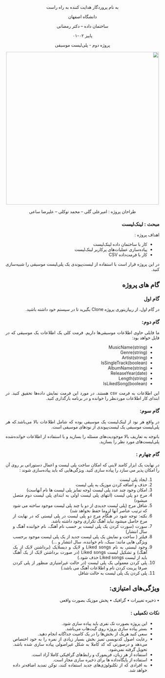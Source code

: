 <div dir='rtl' align="center">
به نام پروردگار هدایت کننده به راه راست

  دانشگاه اصفهان

  ساختمان داده – دکتر رمضانی 

  پاییز ۰۲-۰۱

  پروژه دوم - پلی‌لیست موسیقی 


<img src="https://s25.picofile.com/file/8454207476/Picture3.png"  width="500"/>
  
  طراحان پروژه : امیرعلی گلی – محمد توکلی – علیرضا ساعی
</div>

<div dir='rtl' align="justify">
  
### مبحث : لینک‌لیست 
اهداف پروژه :
+	کار با ساختمان داده لینک‌لیست
+	پیاده‌سازی عملیات‌های پرکاربر لینک‌لیست
+ کار با فرمت‌داده CSV  
  
  
در این پروژه قرار است با استفاده از لیست‌پیوندی یک پلی‌لیست موسیقی را شبیه‌سازی کنید.

## گام های پروژه
### گام اول
در گام اول، از ریپازیتوری پروژه Clone بگیرید تا در سیستم خود داشته باشید.
### گام دوم:
ما فایلی حاوی اطلاعات موسیقی‌ها داریم.
فرمت کلی یک اطلاعات یک موسیقی که در فایل خواهد بود:
+	MusicName(string)
+	Genre(string)
+	Artist(string)
+	IsSingleTrack(boolean)
+	AlbumName(string)
+	ReleaseYear(date)
+	Length(string)
+	IsLikedSong(boolean)

این اطلاعات به فرمت csv هستند. در مورد این فرمت نمایش داده‌ها تحقیق کنید.
در ابتدای کار اطلاعات موردنظر را خوانده و در برنامه بارگذاری کنید.
### گام سوم:
در واقع هر نود از لینک‌لیست یک موسیقی بوده که شامل اطلاعات بالا می‌باشد.که هر پلی‌لیست موسیقی یک لیست‌پیوندی از نودهای موسیقی است.

باتوجه به تعاریف بالا موجودیت‌‌های مسئله را بسازید و با استفاده از اطلاعات خوانده‌شده پلی‌لیست‌های مورد نظر را بسازید.
  
  ### گام چهارم :
  در نهایت یک ابزار کامند لاینی که  امکان ساخت پلی لیست و اعمال دستوراتی بر روی آن را امکان پذیر می سازد را پیاده سازی کنید.
ویژگی‌هایی که باید پیاده‌سازی شوند :
1.	ایجاد پلی لیست
2.	حذف و اضافه کردن موزیک به پلی لیست
3.	امکان وجود چند عدد پلی لیست (وجه تمایز پلی لیست ها نام آنهاست)
4.	مرج دو پلی لیست (انتهای پلی لیست اولی به ابتدای پلی لیست دوم متصل میشود)
5.	شافل مرج (پلی لیست جدیدی از دو یا چند پلی لیست موجود ساخته می شود که ترتیب عناصر آنها لزوما حفظ نخواهد شد)
6.	نکته: توجه شود در هنگام مرج دو پلی لیست در پلی لیستی که در نهایت از مرج حاصل میشود نباید آهنگ تکراری وجود داشته باشد.
7.	سورت (سورت کردن یک پلی لیست بر حسب نام آهنگ، نام خواننده آهنگ و سال انتشار)
8.	فیلتر ( ساخت و نمایش یک پلی لیست جدید از یک پلی لیست موجود برحسب ویژگی هایی مانند: سبک، نام خواننده، سال انتشار و ...)
9.	وجود لیستی به نام Liked songs و لایک و دیسلایک (برداشتن لایک از یک آهنگ) و تشکیل لیست Liked songs (در صورت برداشتن لایک از یک آهنگ باید از لیست Liked songs حذف شود.)
10.	پلی کردن معمولی یک پلی لیست (در حالت غیرامتیازی منظور از پلی کردن صرفا پرینت کردن نام و اطلاعات آهنگ می باشد.)
11.	پلی کردن یک پلی لیست به حالت شافل
## ویژگی‌های امتیازی:
•	ذخیره تغییرات
•	گرافیک
•	پخش موزیک بصورت واقعی

### نکات تکمیلی :
+ این پروژه بصورت تک نفری باید پیاده سازی شود.
+ بستر پیاده سازی پروژه روی گیت‌هاب می‌باشد.
+ سعی کنید هریک از بخش‌ها را در یک کامیت جداگانه انجام دهید.
+ رعایت اصول کدنویسی تمیز بخش بسیار زیادی از نمره را به خود اختصاص می‌دهد و درصورتی که کد کاملا به شکل غیراصولی پیاده سازی شده باشد. تحویل گرفته نمی‌شود.
+ استفاده از هر زبان، فریمورک و رابط‌های گرافیکی کاملا آزاد است.
+ استفاده از پایگاه‌داده ها برای ذخیره سازی مجاز است.
+ به افرادی که از تکلنولوژی‌های جدید استفاده کنند، توکن تمدید اضافه‌تر داده خواهد شد.




</div>
